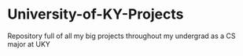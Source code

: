 # University-of-KY-Projects
Repository full of all my big projects throughout my undergrad as a CS major at UKY
